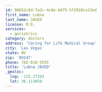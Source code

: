 ```yaml
---
id: 98652c8d-7a2c-4c8e-b875-5f2920ca13ed
first_name: Lubna
last_name: JAVED
license: M.D.
services:
  - geriatrics
category: doctors
address: 'Caring for Life Medical Group'
city: 'Las Vegas'
state: NV
zip: '89147'
phone: 702-818-5555
title: 'Lubna JAVED'
_geoloc:
  lng: -115.27343
  lat: 36.113059
---
```

